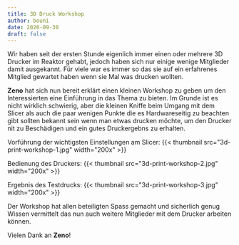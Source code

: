 ```yaml
---
title: 3D Druck Workshop
author: bouni
date: 2020-09-30
draft: false
---
```


Wir haben seit der ersten Stunde eigenlich immer einen oder mehrere 3D Drucker im Reaktor gehabt, jedoch haben sich nur einige wenige Mitglieder damit ausgekannt.
Für viele war es immer so das sie auf ein erfahrenes Mitglied gewartet haben wenn sie Mal was drucken wollten.

**Zeno** hat sich nun bereit erklärt einen kleinen Workshop zu geben um den Interessierten eine Einführung in das Thema zu bieten.
Im Grunde ist es nicht wirklich schwierig, aber die kleinen Kniffe beim Umgang mit dem Slicer als auch die paar wenigen Punkte die es Hardwareseitig zu beachten gibt sollten bekannt sein wenn man etwas drucken möchte, um den Drucker nit zu Beschädigen und ein gutes Druckergebns zu erhalten.

Vorführung der wichtigsten Einstellungen am Slicer:
{{< thumbnail src="3d-print-workshop-1.jpg" width="200x" >}}

Bedienung des Druckers:
{{< thumbnail src="3d-print-workshop-2.jpg" width="200x" >}}

Ergebnis des Testdrucks:
{{< thumbnail src="3d-print-workshop-3.jpg" width="200x" >}}

Der Workshop hat allen beteiligten Spass gemacht und sicherlich genug Wissen vermittelt das nun auch weitere Mitglieder mit dem Drucker arbeiten können.

Vielen Dank an **Zeno**!
